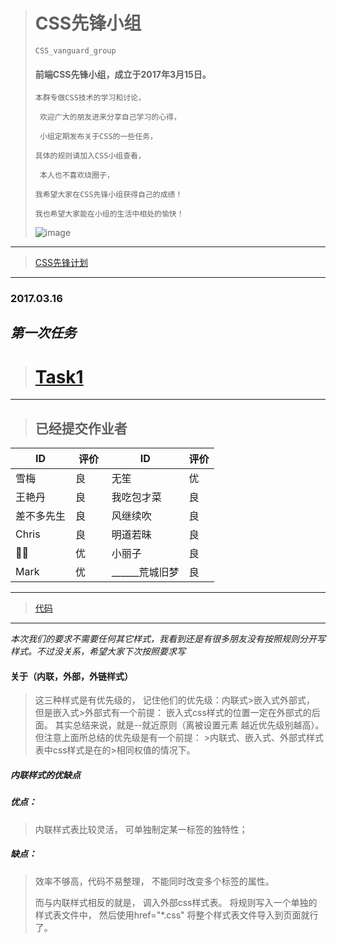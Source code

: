 >    # CSS先锋小组
>     CSS_vanguard_group
>                
> ####  前端CSS先锋小组，成立于2017年3月15日。
>
>     本群专做CSS技术的学习和讨论，
>
>      欢迎广大的朋友进来分享自己学习的心得，
>
>      小组定期发布关于CSS的一些任务，
>
>     具体的规则请加入CSS小组查看，
>
>      本人也不喜欢绕圈子，
>
>     我希望大家在CSS先锋小组获得自己的成绩！
>
>     我也希望大家能在小组的生活中相处的愉快！
>     
>      
>![image](http://mmbiz.qpic.cn/mmbiz_png/XDRSSguXlR4I0vO2ATzoNItYib7cibuaeicfc6iapXicSMWpDzjX6DyoDxUvicEzy5ktembrJajRYuRC42YuSbOIpOFw/640?wx_fmt=png&tp=webp&wxfrom=5&wx_lazy=1)
---
>[CSS先锋计划](https://mp.weixin.qq.com/s?__biz=MzI4ODA1MTMwOQ==&mid=2247483688&idx=1&sn=2af4588d4cffc50f4c7f4a0f2f7713d3&chksm=ebc5182adcb2913cb3e849fbafadd2f4944682b46d0fc3b555cfd812ece6f01efe9f54b241ae#rd)

---

### 2017.03.16

***第一次任务***
---
>#  [Task1](http://mp.weixin.qq.com/s/-fulS8uVqkhQ-SUKTu6yPQ)
---
>##  已经提交作业者
ID | 评价   |   ID | 评价
---|---     |---|---
雪梅 | 良   |无笙 | 优
王艳丹 | 良   |我吃包才菜 | 良
差不多先生|良  |风继续吹 | 良
Chris|良      | 明道若昧 | 良
🐝🐝|优      | 小丽子 | 良
Mark|优       | ______荒城旧梦 | 良 
>
---
>
>[代码](https://github.com/Mao605569464/task01)
---

  *本次我们的要求不需要任何其它样式，我看到还是有很多朋友没有按照规则分开写样式。不过没关系，希望大家下次按照要求写*
  #### 关于（内联，外部，外链样式）
  >这三种样式是有优先级的，
  >记住他们的优先级：内联式>嵌入式外部式，
  >但是嵌入式>外部式有一个前提：
  >嵌入式css样式的位置一定在外部式的后面。
  >其实总结来说，就是--就近原则（离被设置元素
  >越近优先级别越高）。
  >但注意上面所总结的优先级是有一个前提： >内联式、嵌入式、外部式样式表中css样式是在的>相同权值的情况下。
  ##### 内联样式的优缺点
  ##### 优点：
  >内联样式表比较灵活，
  >可单独制定某一标签的独特性；
  >
  ##### 缺点：
  >效率不够高，代码不易整理，
  >不能同时改变多个标签的属性。
  >
  >而与内联样式相反的就是，
  >调入外部css样式表。
  >将规则写入一个单独的样式表文件中，
  >然后使用href="*.css"
  >将整个样式表文件导入到页面就行了。


